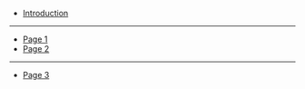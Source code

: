 * [Introduction](README.md)
___
* [Page 1](section1/page1.md)
* [Page 2](section1/page2.md)
___
* [Page 3](section2/page3.md)